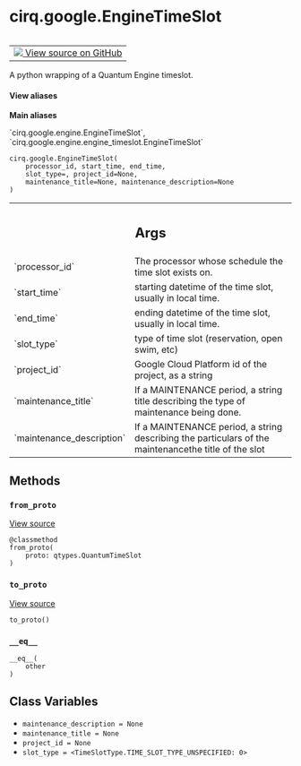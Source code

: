 <div itemscope itemtype="http://developers.google.com/ReferenceObject">
<meta itemprop="name" content="cirq.google.EngineTimeSlot" />
<meta itemprop="path" content="Stable" />
<meta itemprop="property" content="__eq__"/>
<meta itemprop="property" content="__init__"/>
<meta itemprop="property" content="from_proto"/>
<meta itemprop="property" content="to_proto"/>
<meta itemprop="property" content="maintenance_description"/>
<meta itemprop="property" content="maintenance_title"/>
<meta itemprop="property" content="project_id"/>
<meta itemprop="property" content="slot_type"/>
</div>

# cirq.google.EngineTimeSlot

<!-- Insert buttons and diff -->

<table class="tfo-notebook-buttons tfo-api" align="left">

<td>
  <a target="_blank" href="https://github.com/quantumlib/cirq/tree/master/cirq/google/engine/engine_timeslot.py">
    <img src="https://www.tensorflow.org/images/GitHub-Mark-32px.png" />
    View source on GitHub
  </a>
</td>
</table>



A python wrapping of a Quantum Engine timeslot.

<section class="expandable">
  <h4 class="showalways">View aliases</h4>
  <p>
<b>Main aliases</b>
<p>`cirq.google.engine.EngineTimeSlot`, `cirq.google.engine.engine_timeslot.EngineTimeSlot`</p>
</p>
</section>

<pre class="devsite-click-to-copy prettyprint lang-py tfo-signature-link">
<code>cirq.google.EngineTimeSlot(
    processor_id, start_time, end_time,
    slot_type=<TimeSlotType.TIME_SLOT_TYPE_UNSPECIFIED: 0>, project_id=None,
    maintenance_title=None, maintenance_description=None
)
</code></pre>



<!-- Placeholder for "Used in" -->


<!-- Tabular view -->
 <table class="responsive fixed orange">
<colgroup><col width="214px"><col></colgroup>
<tr><th colspan="2"><h2 class="add-link">Args</h2></th></tr>

<tr>
<td>
`processor_id`
</td>
<td>
The processor whose schedule the time slot exists on.
</td>
</tr><tr>
<td>
`start_time`
</td>
<td>
starting datetime of the time slot, usually in local time.
</td>
</tr><tr>
<td>
`end_time`
</td>
<td>
ending datetime of the time slot, usually in local time.
</td>
</tr><tr>
<td>
`slot_type`
</td>
<td>
type of time slot (reservation, open swim, etc)
</td>
</tr><tr>
<td>
`project_id`
</td>
<td>
Google Cloud Platform id of the project, as a string
</td>
</tr><tr>
<td>
`maintenance_title`
</td>
<td>
If a MAINTENANCE period, a string title describing the
type of maintenance being done.
</td>
</tr><tr>
<td>
`maintenance_description`
</td>
<td>
If a MAINTENANCE period, a string describing the
particulars of the maintenancethe title of the slot
</td>
</tr>
</table>



## Methods

<h3 id="from_proto"><code>from_proto</code></h3>

<a target="_blank" href="https://github.com/quantumlib/cirq/tree/master/cirq/google/engine/engine_timeslot.py">View source</a>

<pre class="devsite-click-to-copy prettyprint lang-py tfo-signature-link">
<code>@classmethod</code>
<code>from_proto(
    proto: qtypes.QuantumTimeSlot
)
</code></pre>




<h3 id="to_proto"><code>to_proto</code></h3>

<a target="_blank" href="https://github.com/quantumlib/cirq/tree/master/cirq/google/engine/engine_timeslot.py">View source</a>

<pre class="devsite-click-to-copy prettyprint lang-py tfo-signature-link">
<code>to_proto()
</code></pre>




<h3 id="__eq__"><code>__eq__</code></h3>

<pre class="devsite-click-to-copy prettyprint lang-py tfo-signature-link">
<code>__eq__(
    other
)
</code></pre>






## Class Variables

* `maintenance_description = None` <a id="maintenance_description"></a>
* `maintenance_title = None` <a id="maintenance_title"></a>
* `project_id = None` <a id="project_id"></a>
* `slot_type = <TimeSlotType.TIME_SLOT_TYPE_UNSPECIFIED: 0>` <a id="slot_type"></a>

